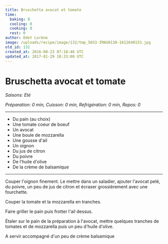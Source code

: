```yaml
---
title: Bruschetta avocat et tomate
time:
  baking: 0
  cooling: 0
  cooking: 0
  rest: 0
author: Odet Lorène
image: /uploads/recipe/image/132/tmp_5653-IMAG0138-1612649153.jpg
old_id: 132
created_at: 2016-08-23 07:18:46 UTC
updated_at: 2017-01-29 10:33:00 UTC
---
```


# Bruschetta avocat et tomate



*Saisons: Eté*

*Préparation: 0 min, Cuisson: 0 min, Refrigération: 0 min, Repos: 0*

---

- Du pain (au choix)
- Une tomate coeur de boeuf 
- Un avocat
- Une boule de mozzarella
- Une gousse d'ail
- Un oignon
- Du jus de citron
- Du poivre
- De l'huile d'olive
- De la crème de balsamique

---

Couper l'oignon finement. Le mettre dans un saladier, ajouter l'avocat pelé, du poivre, un peu de jus de citron et écraser grossièrement avec une fourchette.

Couper la tomate et la mozzarella en tranches.

Faire griller le pain puis frotter l'ail dessus.

Étaler sur le pain de la préparation à l'avocat, mettre quelques tranches de tomates et de mozzarella puis un peu d'huile d'olive.

A servir accompagné d'un peu de crème balsamique
